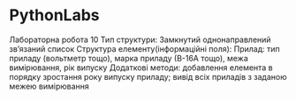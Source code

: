 # PythonLabs
 Лабораторна робота 10
Тип структури:
Замкнутий однонаправлений зв’язаний список
Структура елементу(інформаційні поля):
Прилад:
тип приладу (вольтметр тощо),
марка приладу (В-16А тощо),
межа вимірювання,
рік випуску
Додаткові методи:
добавлення елемента в порядку зростання року випуску приладу;
вивід всіх приладів з заданою межею вимірювання

